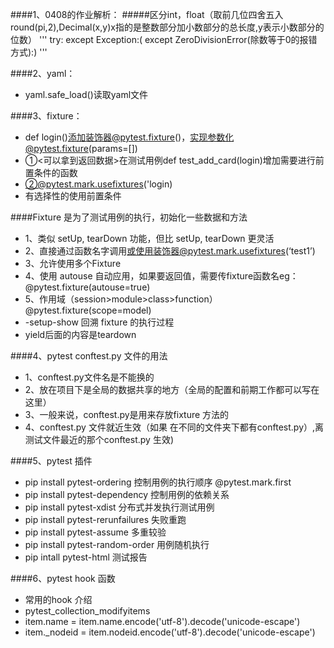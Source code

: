 ####1、0408的作业解析：
#####区分int，float（取前几位四舍五入round(pi,2),Decimal(x,y)x指的是整数部分加小数部分的总长度,y表示小数部分的位数）
'''
try:
except Exception:( except ZeroDivisionError(除数等于0的报错方式):)
'''

####2、yaml：
- yaml.safe_load()读取yaml文件

####3、fixture：
- def login()添加装饰器@pytest.fixture()，实现参数化@pytest.fixture(params=[])
- ①<可以拿到返回数据>在测试用例def test_add_card(login)增加需要进行前置条件的函数
- ②@pytest.mark.usefixtures('login)
-  有选择性的使用前置条件

####Fixture 是为了测试⽤例的执⾏，初始化⼀些数据和⽅法
- 1、类似 setUp, tearDown 功能，但⽐ setUp, tearDown 更灵活
- 2、直接通过函数名字调⽤或使用装饰器@pytest.mark.usefixtures(‘test1’)
- 3、允许使用多个Fixture
- 4、使用 autouse 自动应用，如果要返回值，需要传fixture函数名eg：@pytest.fixture(autouse=true)
- 5、作用域（session>module>class>function）@pytest.fixture(scope=model) 
- -setup-show 回溯 fixture 的执行过程
- yield后面的内容是teardown

####4、pytest conftest.py 文件的用法
- 1、conftest.py文件名是不能换的
- 2、放在项目下是全局的数据共享的地方（全局的配置和前期工作都可以写在这里）
- 3、一般来说，conftest.py是用来存放fixture 方法的
- 4、conftest.py 文件就近生效（如果 在不同的文件夹下都有conftest.py）,离测试文件最近的那个conftest.py 生效)

####5、pytest 插件
- pip install pytest-ordering  控制用例的执行顺序 @pytest.mark.first
- pip install pytest-dependency   控制用例的依赖关系
- pip install pytest-xdist    分布式并发执行测试用例
- pip install pytest-rerunfailures   失败重跑
- pip install pytest-assume              多重较验
- pip install pytest-random-order  用例随机执行
- pip intall  pytest-html                    测试报告 

####6、pytest hook 函数
- 常用的hook 介绍
- pytest_collection_modifyitems
- item.name = item.name.encode('utf-8').decode('unicode-escape')
- item._nodeid = item.nodeid.encode('utf-8').decode('unicode-escape')